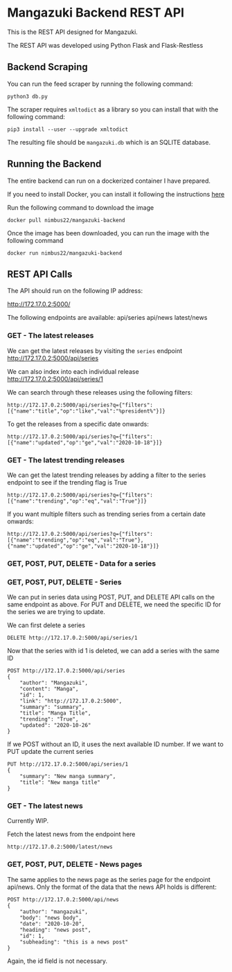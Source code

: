 Mangazuki Backend REST API
==========================

This is the REST API designed for Mangazuki.

The REST API was developed using Python Flask and Flask-Restless

## Backend Scraping

You can run the feed scraper by running the following command:

```python3 db.py```

The scraper requires `xmltodict` as a library so you can install that with the following command:

```pip3 install --user --upgrade xmltodict```

The resulting file should be `mangazuki.db` which is an SQLITE database.

## Running the Backend

The entire backend can run on a dockerized container I have prepared.

If you need to install Docker, you can install it following the instructions [here](https://docs.docker.com/engine/install/)

Run the following command to download the image

```docker pull nimbus22/mangazuki-backend```

Once the image has been downloaded, you can run the image with the following command

```docker run nimbus22/mangazuki-backend```

## REST API Calls

The API should run on the following IP address:

http://172.17.0.2:5000/

The following endpoints are available:
api/series
api/news
latest/news

### GET - The latest releases

We can get the latest releases by visiting the `series` endpoint http://172.17.0.2:5000/api/series

We can also index into each individual release http://172.17.0.2:5000/api/series/1

We can search through these releases using the following filters:

```http://172.17.0.2:5000/api/series?q={"filters":[{"name":"title","op":"like","val":"%president%"}]}```

To get the releases from a specific date onwards:

```http://172.17.0.2:5000/api/series?q={"filters":[{"name":"updated","op":"ge","val":"2020-10-18"}]}```

### GET - The latest trending releases

We can get the latest trending releases by adding a filter to the series endpoint to see if the trending flag is True

```http://172.17.0.2:5000/api/series?q={"filters":[{"name":"trending","op":"eq","val":"True"}]}```

If you want multiple filters such as trending series from a certain date onwards:

```http://172.17.0.2:5000/api/series?q={"filters":[{"name":"trending","op":"eq","val":"True"},{"name":"updated","op":"ge","val":"2020-10-18"}]}```

### GET, POST, PUT, DELETE - Data for a series

### GET, POST, PUT, DELETE - Series

We can put in series data using POST, PUT, and DELETE API calls on the same endpoint as above. For PUT and DELETE, we need the specific ID for the series we are trying to update.

We can first delete a series

```DELETE http://172.17.0.2:5000/api/series/1```

Now that the series with id 1 is deleted, we can add a series with the same ID

```
POST http://172.17.0.2:5000/api/series
{
    "author": "Mangazuki",
    "content": "Manga",
    "id": 1,
    "link": "http://172.17.0.2:5000",
    "summary": "summary",
    "title": "Manga Title",
    "trending": "True",
    "updated": "2020-10-26"
}
```

If we POST without an ID, it uses the next available ID number.
If we want to PUT update the current series

```
PUT http://172.17.0.2:5000/api/series/1
{
    "summary": "New manga summary",
    "title": "New manga title"
}
```

### GET - The latest news

Currently WIP.

Fetch the latest news from the endpoint here

```http://172.17.0.2:5000/latest/news```

### GET, POST, PUT, DELETE - News pages

The same applies to the news page as the series page for the endpoint api/news. Only the format of the data that the news API holds is different:

```
POST http://172.17.0.2:5000/api/news
{
    "author": "mangazuki",
    "body": "news body",
    "date": "2020-10-20",
    "heading": "news post",
    "id": 1,
    "subheading": "this is a news post"
}
```
Again, the id field is not necessary.